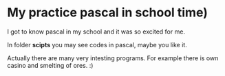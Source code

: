 # My practice pascal in school time)
I got to know pascal in my school and it was so excited for me.

In folder **scipts** you may see codes in pascal, maybe you like it.

Actually there are many very intesting programs. For example there is own casino and smelting of ores. :) 
